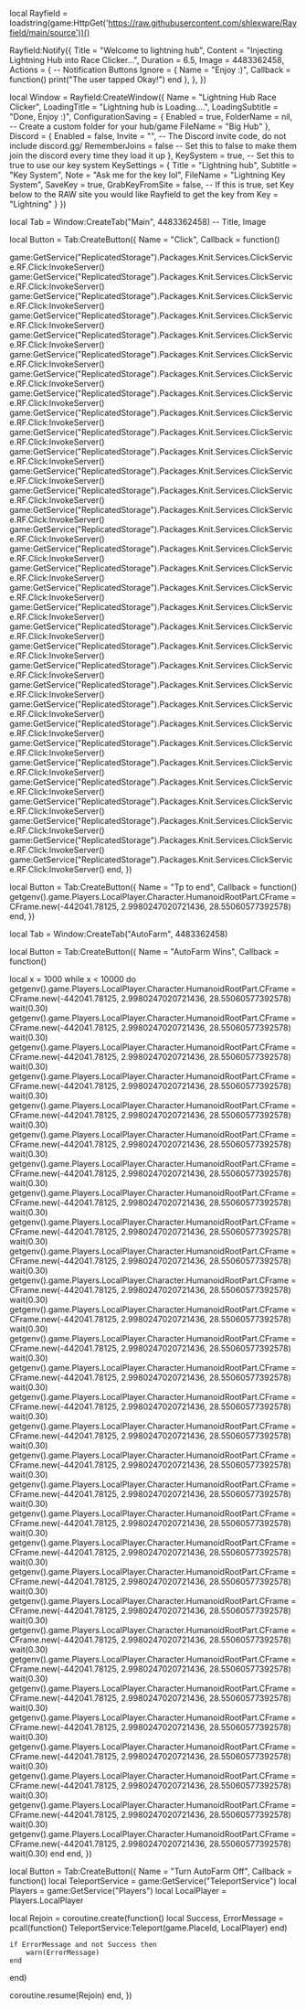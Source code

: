 local Rayfield = loadstring(game:HttpGet('https://raw.githubusercontent.com/shlexware/Rayfield/main/source'))()

Rayfield:Notify({
   Title = "Welcome to lightning hub",
   Content = "Injecting Lightning Hub into Race Clicker...",
   Duration = 6.5,
   Image = 4483362458,
   Actions = { -- Notification Buttons
      Ignore = {
         Name = "Enjoy :)",
         Callback = function()
         print("The user tapped Okay!")
      end
   },
},
})


local Window = Rayfield:CreateWindow({
   Name = "Lightning Hub Race Clicker",
   LoadingTitle = "Lightning hub is Loading....",
   LoadingSubtitle = "Done, Enjoy :)",
   ConfigurationSaving = {
      Enabled = true,
      FolderName = nil, -- Create a custom folder for your hub/game
      FileName = "Big Hub"
   },
   Discord = {
      Enabled = false,
      Invite = "", -- The Discord invite code, do not include discord.gg/
      RememberJoins = false -- Set this to false to make them join the discord every time they load it up
   },
   KeySystem = true, -- Set this to true to use our key system
   KeySettings = {
      Title = "Lightning hub",
      Subtitle = "Key System",
      Note = "Ask me for the key lol",
      FileName = "Lightning Key System",
      SaveKey = true,
      GrabKeyFromSite = false, -- If this is true, set Key below to the RAW site you would like Rayfield to get the key from
      Key = "Lightning"
   }
})

local Tab = Window:CreateTab("Main", 4483362458) -- Title, Image


local Button = Tab:CreateButton({
   Name = "Click",
   Callback = function()

game:GetService("ReplicatedStorage").Packages.Knit.Services.ClickService.RF.Click:InvokeServer()
game:GetService("ReplicatedStorage").Packages.Knit.Services.ClickService.RF.Click:InvokeServer()
game:GetService("ReplicatedStorage").Packages.Knit.Services.ClickService.RF.Click:InvokeServer()
game:GetService("ReplicatedStorage").Packages.Knit.Services.ClickService.RF.Click:InvokeServer()
game:GetService("ReplicatedStorage").Packages.Knit.Services.ClickService.RF.Click:InvokeServer()
game:GetService("ReplicatedStorage").Packages.Knit.Services.ClickService.RF.Click:InvokeServer()
game:GetService("ReplicatedStorage").Packages.Knit.Services.ClickService.RF.Click:InvokeServer()
game:GetService("ReplicatedStorage").Packages.Knit.Services.ClickService.RF.Click:InvokeServer()
game:GetService("ReplicatedStorage").Packages.Knit.Services.ClickService.RF.Click:InvokeServer()
game:GetService("ReplicatedStorage").Packages.Knit.Services.ClickService.RF.Click:InvokeServer()
game:GetService("ReplicatedStorage").Packages.Knit.Services.ClickService.RF.Click:InvokeServer()
game:GetService("ReplicatedStorage").Packages.Knit.Services.ClickService.RF.Click:InvokeServer()
game:GetService("ReplicatedStorage").Packages.Knit.Services.ClickService.RF.Click:InvokeServer()
game:GetService("ReplicatedStorage").Packages.Knit.Services.ClickService.RF.Click:InvokeServer()
game:GetService("ReplicatedStorage").Packages.Knit.Services.ClickService.RF.Click:InvokeServer()
game:GetService("ReplicatedStorage").Packages.Knit.Services.ClickService.RF.Click:InvokeServer()
game:GetService("ReplicatedStorage").Packages.Knit.Services.ClickService.RF.Click:InvokeServer()
game:GetService("ReplicatedStorage").Packages.Knit.Services.ClickService.RF.Click:InvokeServer()
game:GetService("ReplicatedStorage").Packages.Knit.Services.ClickService.RF.Click:InvokeServer()
game:GetService("ReplicatedStorage").Packages.Knit.Services.ClickService.RF.Click:InvokeServer()
game:GetService("ReplicatedStorage").Packages.Knit.Services.ClickService.RF.Click:InvokeServer()
game:GetService("ReplicatedStorage").Packages.Knit.Services.ClickService.RF.Click:InvokeServer()
game:GetService("ReplicatedStorage").Packages.Knit.Services.ClickService.RF.Click:InvokeServer()
game:GetService("ReplicatedStorage").Packages.Knit.Services.ClickService.RF.Click:InvokeServer()
game:GetService("ReplicatedStorage").Packages.Knit.Services.ClickService.RF.Click:InvokeServer()
game:GetService("ReplicatedStorage").Packages.Knit.Services.ClickService.RF.Click:InvokeServer()
game:GetService("ReplicatedStorage").Packages.Knit.Services.ClickService.RF.Click:InvokeServer()
game:GetService("ReplicatedStorage").Packages.Knit.Services.ClickService.RF.Click:InvokeServer()
game:GetService("ReplicatedStorage").Packages.Knit.Services.ClickService.RF.Click:InvokeServer()
game:GetService("ReplicatedStorage").Packages.Knit.Services.ClickService.RF.Click:InvokeServer()
game:GetService("ReplicatedStorage").Packages.Knit.Services.ClickService.RF.Click:InvokeServer()
game:GetService("ReplicatedStorage").Packages.Knit.Services.ClickService.RF.Click:InvokeServer()
   end,
})

local Button = Tab:CreateButton({
   Name = "Tp to end",
   Callback = function()
getgenv().game.Players.LocalPlayer.Character.HumanoidRootPart.CFrame = CFrame.new(-442041.78125, 2.9980247020721436, 28.55060577392578)
   end,
})

local Tab = Window:CreateTab("AutoFarm", 4483362458) 

local Button = Tab:CreateButton({
   Name = "AutoFarm Wins",
   Callback = function()
 
local x = 1000
while x < 10000 do
getgenv().game.Players.LocalPlayer.Character.HumanoidRootPart.CFrame = CFrame.new(-442041.78125, 2.9980247020721436, 28.55060577392578)
wait(0.30)
getgenv().game.Players.LocalPlayer.Character.HumanoidRootPart.CFrame = CFrame.new(-442041.78125, 2.9980247020721436, 28.55060577392578)
wait(0.30)
getgenv().game.Players.LocalPlayer.Character.HumanoidRootPart.CFrame = CFrame.new(-442041.78125, 2.9980247020721436, 28.55060577392578)
wait(0.30)
getgenv().game.Players.LocalPlayer.Character.HumanoidRootPart.CFrame = CFrame.new(-442041.78125, 2.9980247020721436, 28.55060577392578)
wait(0.30)
getgenv().game.Players.LocalPlayer.Character.HumanoidRootPart.CFrame = CFrame.new(-442041.78125, 2.9980247020721436, 28.55060577392578)
wait(0.30)
getgenv().game.Players.LocalPlayer.Character.HumanoidRootPart.CFrame = CFrame.new(-442041.78125, 2.9980247020721436, 28.55060577392578)
wait(0.30)
getgenv().game.Players.LocalPlayer.Character.HumanoidRootPart.CFrame = CFrame.new(-442041.78125, 2.9980247020721436, 28.55060577392578)
wait(0.30)
getgenv().game.Players.LocalPlayer.Character.HumanoidRootPart.CFrame = CFrame.new(-442041.78125, 2.9980247020721436, 28.55060577392578)
wait(0.30)
getgenv().game.Players.LocalPlayer.Character.HumanoidRootPart.CFrame = CFrame.new(-442041.78125, 2.9980247020721436, 28.55060577392578)
wait(0.30)
getgenv().game.Players.LocalPlayer.Character.HumanoidRootPart.CFrame = CFrame.new(-442041.78125, 2.9980247020721436, 28.55060577392578)
wait(0.30)
getgenv().game.Players.LocalPlayer.Character.HumanoidRootPart.CFrame = CFrame.new(-442041.78125, 2.9980247020721436, 28.55060577392578)
wait(0.30)
getgenv().game.Players.LocalPlayer.Character.HumanoidRootPart.CFrame = CFrame.new(-442041.78125, 2.9980247020721436, 28.55060577392578)
wait(0.30)
getgenv().game.Players.LocalPlayer.Character.HumanoidRootPart.CFrame = CFrame.new(-442041.78125, 2.9980247020721436, 28.55060577392578)
wait(0.30)
getgenv().game.Players.LocalPlayer.Character.HumanoidRootPart.CFrame = CFrame.new(-442041.78125, 2.9980247020721436, 28.55060577392578)
wait(0.30)
getgenv().game.Players.LocalPlayer.Character.HumanoidRootPart.CFrame = CFrame.new(-442041.78125, 2.9980247020721436, 28.55060577392578)
wait(0.30)
getgenv().game.Players.LocalPlayer.Character.HumanoidRootPart.CFrame = CFrame.new(-442041.78125, 2.9980247020721436, 28.55060577392578)
wait(0.30)
getgenv().game.Players.LocalPlayer.Character.HumanoidRootPart.CFrame = CFrame.new(-442041.78125, 2.9980247020721436, 28.55060577392578)
wait(0.30)
getgenv().game.Players.LocalPlayer.Character.HumanoidRootPart.CFrame = CFrame.new(-442041.78125, 2.9980247020721436, 28.55060577392578)
wait(0.30)
getgenv().game.Players.LocalPlayer.Character.HumanoidRootPart.CFrame = CFrame.new(-442041.78125, 2.9980247020721436, 28.55060577392578)
wait(0.30)
getgenv().game.Players.LocalPlayer.Character.HumanoidRootPart.CFrame = CFrame.new(-442041.78125, 2.9980247020721436, 28.55060577392578)
wait(0.30)
getgenv().game.Players.LocalPlayer.Character.HumanoidRootPart.CFrame = CFrame.new(-442041.78125, 2.9980247020721436, 28.55060577392578)
wait(0.30)
getgenv().game.Players.LocalPlayer.Character.HumanoidRootPart.CFrame = CFrame.new(-442041.78125, 2.9980247020721436, 28.55060577392578)
wait(0.30)
getgenv().game.Players.LocalPlayer.Character.HumanoidRootPart.CFrame = CFrame.new(-442041.78125, 2.9980247020721436, 28.55060577392578)
wait(0.30)
getgenv().game.Players.LocalPlayer.Character.HumanoidRootPart.CFrame = CFrame.new(-442041.78125, 2.9980247020721436, 28.55060577392578)
wait(0.30)
getgenv().game.Players.LocalPlayer.Character.HumanoidRootPart.CFrame = CFrame.new(-442041.78125, 2.9980247020721436, 28.55060577392578)
wait(0.30)
getgenv().game.Players.LocalPlayer.Character.HumanoidRootPart.CFrame = CFrame.new(-442041.78125, 2.9980247020721436, 28.55060577392578)
wait(0.30)
getgenv().game.Players.LocalPlayer.Character.HumanoidRootPart.CFrame = CFrame.new(-442041.78125, 2.9980247020721436, 28.55060577392578)
wait(0.30)
getgenv().game.Players.LocalPlayer.Character.HumanoidRootPart.CFrame = CFrame.new(-442041.78125, 2.9980247020721436, 28.55060577392578)
wait(0.30)
getgenv().game.Players.LocalPlayer.Character.HumanoidRootPart.CFrame = CFrame.new(-442041.78125, 2.9980247020721436, 28.55060577392578)
wait(0.30)
getgenv().game.Players.LocalPlayer.Character.HumanoidRootPart.CFrame = CFrame.new(-442041.78125, 2.9980247020721436, 28.55060577392578)
wait(0.30)
end
   end,
})

local Button = Tab:CreateButton({
   Name = "Turn AutoFarm Off",
   Callback = function()
local TeleportService = game:GetService("TeleportService")
local Players = game:GetService("Players")
local LocalPlayer = Players.LocalPlayer
 
local Rejoin = coroutine.create(function()
    local Success, ErrorMessage = pcall(function()
        TeleportService:Teleport(game.PlaceId, LocalPlayer)
    end)
 
    if ErrorMessage and not Success then
        warn(ErrorMessage)
    end
end)
 
coroutine.resume(Rejoin)
   end,
})
